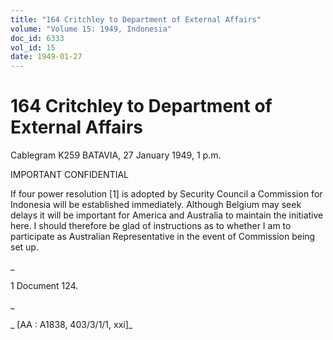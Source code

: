 ```yaml
---
title: "164 Critchley to Department of External Affairs"
volume: "Volume 15: 1949, Indonesia"
doc_id: 6333
vol_id: 15
date: 1949-01-27
---
```


# 164 Critchley to Department of External Affairs

Cablegram K259 BATAVIA, 27 January 1949, 1 p.m.

IMPORTANT CONFIDENTIAL

If four power resolution [1] is adopted by Security Council a Commission for Indonesia will be established immediately. Although Belgium may seek delays it will be important for America and Australia to maintain the initiative here. I should therefore be glad of instructions as to whether I am to participate as Australian Representative in the event of Commission being set up.

_

1 Document 124.

_

_ [AA : A1838, 403/3/1/1, xxi]_
